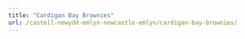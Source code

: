 ```yaml
---
title: "Cardigan Bay Brownies"
url: /castell-newydd-emlyn-newcastle-emlyn/cardigan-bay-brownies/
---
```

